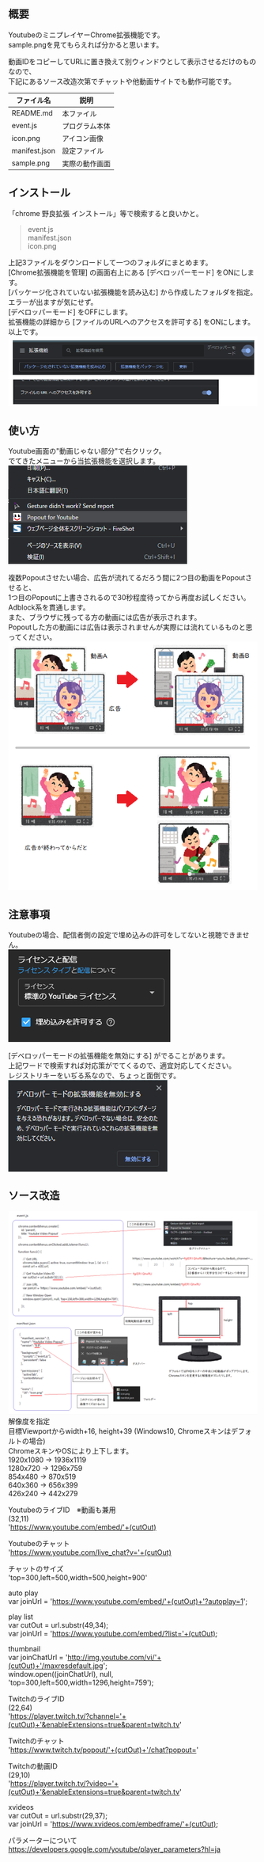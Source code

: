 ## 概要
YoutubeのミニプレイヤーChrome拡張機能です。  
sample.pngを見てもらえれば分かると思います。  

動画IDをコピーしてURLに置き換えて別ウィンドウとして表示させるだけのものなので、  
下記にあるソース改造次第でチャットや他動画サイトでも動作可能です。  

| ファイル名 | 説明 |
| ---- | ---- |
| README.md | 本ファイル |
| event.js | プログラム本体 |
| icon.png | アイコン画像 |
| manifest.json | 設定ファイル |
| sample.png | 実際の動作画面 |

## インストール
「chrome 野良拡張 インストール」等で検索すると良いかと。  

> event.js  
> manifest.json  
> icon.png  

上記3ファイルをダウンロードして一つのフォルダにまとめます。  
[Chrome拡張機能を管理] の画面右上にある [デベロッパーモード] をONにします。  
[パッケージ化されていない拡張機能を読み込む] から作成したフォルダを指定。  
エラーが出ますが気にせず。  
[デベロッパーモード] をOFFにします。  
拡張機能の詳細から [ファイルのURLへのアクセスを許可する] をONにします。  
以上です。  
![alt](pic/note5.png)

## 使い方
Youtube画面の"動画じゃない部分"で右クリック。  
でてきたメニューから当拡張機能を選択します。  
![alt](pic/note4.png)

複数Popoutさせたい場合、広告が流れてるだろう間に2つ目の動画をPopoutさせると、  
1つ目のPopoutに上書きされるので30秒程度待ってから再度お試しください。  
Adblock系を貫通します。  
また、ブラウザに残ってる方の動画には広告が表示されます。  
Popoutした方の動画には広告は表示されませんが実際には流れているものと思ってください。  
![alt](pic/note1.png)

## 注意事項
Youtubeの場合、配信者側の設定で埋め込みの許可をしてないと視聴できません。  
![alt](pic/note2.png)  

[デベロッパーモードの拡張機能を無効にする] がでることがあります。  
上記ワードで検索すれば対応策がでてくるので、適宜対応してください。  
レジストリキーをいぢる系なので、ちょっと面倒です。  
![alt](pic/note3.png)

## ソース改造
![alt](pic/note6.png)  
解像度を指定  
目標Viewportからwidth+16, height+39 (Windows10, Chromeスキンはデフォルトの場合)  
ChromeスキンやOSにより上下します。  
1920x1080 -> 1936x1119  
1280x720 -> 1296x759  
854x480 -> 870x519  
640x360 -> 656x399  
426x240 -> 442x279  

YoutubeのライブID　※動画も兼用  
(32,11)  
'https://www.youtube.com/embed/'+(cutOut)  

Youtubeのチャット  
'https://www.youtube.com/live_chat?v='+(cutOut)  

チャットのサイズ  
'top=300,left=500,width=500,height=900'  

auto play  
      var joinUrl = 'https://www.youtube.com/embed/'+(cutOut)+'?autoplay=1';  

play list  
      var cutOut = url.substr(49,34);  
      var joinUrl = 'https://www.youtube.com/embed/?list='+(cutOut);  

thumbnail  
      var joinChatUrl = 'http://img.youtube.com/vi/'+(cutOut)+'/maxresdefault.jpg';  
      window.open((joinChatUrl), null, 'top=300,left=500,width=1296,height=759');  

TwitchのライブID  
(22,64)  
'https://player.twitch.tv/?channel='+(cutOut)+'&enableExtensions=true&parent=twitch.tv'  

Twitchのチャット  
'https://www.twitch.tv/popout/'+(cutOut)+'/chat?popout='  

Twitchの動画ID  
(29,10)  
'https://player.twitch.tv/?video='+(cutOut)+'&enableExtensions=true&parent=twitch.tv'  

xvideos  
      var cutOut = url.substr(29,37);  
      var joinUrl = 'https://www.xvideos.com/embedframe/'+(cutOut);  

パラメーターについて  
https://developers.google.com/youtube/player_parameters?hl=ja
